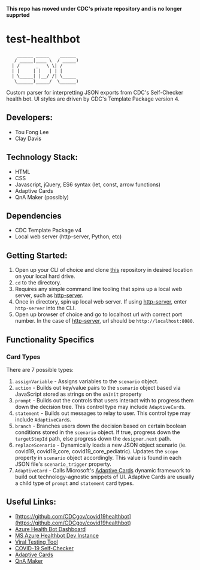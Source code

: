 **This repo has moved under CDC's private repository and is no longer supprted**

# test-healthbot

```
    ______ _____    ______ 
   / _____|____ \  / _____)
  | /      _   \ \| /      
  | |     | |   | | |      
  | \_____| |__/ /| \_____ 
   \______)_____/  \______)
```

Custom parser for interpretting JSON exports from CDC's Self-Checker health bot. UI styles are driven by CDC's Template Package version 4.

## Developers:

- Tou Fong Lee
- Clay Davis

## Technology Stack:

- HTML
- CSS
- Javascript, jQuery, ES6 syntax (let, const, arrow functions)
- Adaptive Cards
- QnA Maker (possibly)

## Dependencies

- CDC Template Package v4
- Local web server (http-server, Python, etc)

## Getting Started:

1. Open up your CLI of choice and clone [this](https://github.com/leetoufong/test-healthbot) repository in desired location on your local hard drive.
2. `cd` to the directory.
3. Requires any simple command line tooling that spins up a local web server, such as [http-server](https://www.npmjs.com/package/http-server).
4. Once in directory, spin up local web server. If using [http-server](https://www.npmjs.com/package/http-server), enter `http-server` into the CLI.
5. Open up browser of choice and go to localhost url with correct port number. In the case of [http-server](https://www.npmjs.com/package/http-server), url should be `http://localhost:8080`.

## Functionality Specifics

### Card Types

There are 7 possible types:

1. `assignVariable` - Assigns variables to the `scenario` object.
2. `action` - Builds out key/value pairs to the `scenario` object based via JavaScript stored as strings on the `onInit` property
5. `prompt` - Builds out the controls that users interact with to progress them down the decision tree. This control type may include `AdaptiveCard`s.
3. `statement` - Builds out messages to relay to user. This control type may include `AdaptiveCard`s.
4. `branch` - Branches users down the decision based on certain boolean conditions stored in the `scenario` object. If true, progress down the `targetStepId` path, else progress down the `designer.next` path.
6. `replaceScenario` - Dynamically loads a new JSON object scenario (ie. covid19, covid19_core, covid19_core_pediatric). Updates the `scope` property in `scenario` object accordingly. This value is found in each JSON file's `scenario_trigger` property.
7. `AdaptiveCard` - Calls Microsoft's [Adaptive Cards](http://adaptivecards.io/) dynamic framework to build out technology-agnostic snippets of UI. Adaptive Cards are usually a child type of `prompt` and `statement` card types.

## Useful Links:

- [https://github.com/CDCgov/covid19healthbot](https://github.com/CDCgov/covid19healthbot)
- [Azure Health Bot Dashboard](https://eastus.healthbot.microsoft.com/account/cdcetdabtestcovidhealthbot-byzwl2p/scenarios/manage)
- [MS Azure Healthbot Dev Instance](https://eastus.healthbot.microsoft.com/account/cdcetdabtestcovidhealthbot-byzwl2p/scenarios/manage)
- [Viral Testing Tool](https://www.cdc.gov/coronavirus/2019-ncov/testing/index.html)
- [COVID-19 Self-Checker](https://www.cdc.gov/coronavirus/2019-ncov/symptoms-testing/coronavirus-self-checker.html)
- [Adaptive Cards](http://adaptivecards.io/)
- [QnA Maker](https://www.qnamaker.ai/)
